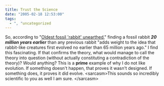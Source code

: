 ```yaml
---
title: Trust the Science
date: "2005-02-18 12:53:00"
tags:
  - ", "uncategorized
---
```

So, according to "<a href="http://news.bbc.co.uk/2/hi/science/nature/4274129.stm">Oldest
fossil 'rabbit' unearthed</a>," finding a fossil rabbit
<strong><em>20 million years earlier</em></strong> than any
previous rabbit "adds weight to the idea that rabbit-like creatures
first evolved no earlier than 65 million years ago."  I find
this fascinating.  If that confirms the theory, what would manage
to call the theory into question (without actually constituting
a contradiction of the theory)?  Would anything?  This is a
<strong>prime</strong> example of why I do not like evolution.
If something doesn't happen, that proves it wasn't designed.
If something does, it proves it did evolve.  &lt;sarcasm&gt;This
sounds so incredibly scientific to you as well I am sure.
&lt;/sarcasm&gt;

